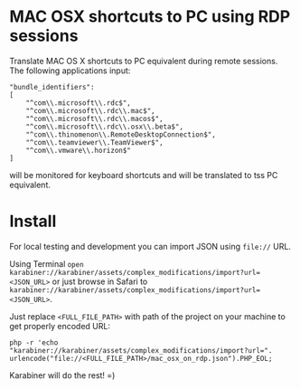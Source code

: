 # MAC OSX shortcuts to PC using RDP sessions  

Translate MAC OS X shortcuts to PC equivalent during remote sessions. The
following applications input:
```
"bundle_identifiers": 
[
    "^com\\.microsoft\\.rdc$",
    "^com\\.microsoft\\.rdc\\.mac$",
    "^com\\.microsoft\\.rdc\\.macos$",
    "^com\\.microsoft\\.rdc\\.osx\\.beta$",
    "^com\\.thinomenon\\.RemoteDesktopConnection$",
    "^com\\.teamviewer\\.TeamViewer$",
    "^com\\.vmware\\.horizon$"
]
```
will be monitored for keyboard shortcuts and will be translated to tss PC equivalent.


# Install

For local testing and development you can import JSON using `file://` URL. 

Using Terminal `open karabiner://karabiner/assets/complex_modifications/import?url=<JSON_URL>`
or just browse in Safari to `karabiner://karabiner/assets/complex_modifications/import?url=<JSON_URL>`.

Just replace `<FULL_FILE_PATH>` with path of the project on your machine to get properly encoded URL:
```
php -r 'echo "karabiner://karabiner/assets/complex_modifications/import?url=". urlencode("file://<FULL_FILE_PATH>/mac_osx_on_rdp.json").PHP_EOL; 
```

Karabiner will do the rest! =)